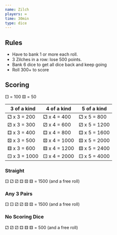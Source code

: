 ```yaml
---
name: Zilch
players: ∞
time: 30min
type: dice
---
```


## Rules

* Have to bank 1 or more each roll. 
* 3 Zilches in a row: lose 500 points.
* Bank 6 dice to get all dice back and keep going
* Roll 300+ to score

## Scoring

⚀ = 100
⚄ = 50

| 3 of a kind  | 4 of a kind  | 5 of a kind  |
|--------------|--------------|--------------|
| ⚁ x 3 = 200  | ⚁ x 4 = 400  | ⚁ x 5 = 800  |
| ⚂ x 3 = 300  | ⚂ x 4 = 600  | ⚂ x 5 = 1200 |
| ⚃ x 3 = 400  | ⚃ x 4 = 800  | ⚃ x 5 = 1600 |
| ⚄ x 3 = 500  | ⚄ x 4 = 1000 | ⚄ x 5 = 2000 |
| ⚅ x 3 = 600  | ⚅ x 4 = 1200 | ⚅ x 5 = 2400 |
| ⚀ x 3 = 1000 | ⚀ x 4 = 2000 | ⚀ x 5 = 4000 |

### Straight
⚀ ⚁ ⚂ ⚃ ⚄ ⚅ = 1500 (and a free roll)

### Any 3 Pairs
⚀ ⚀ ⚂ ⚂ ⚄ ⚄ = 1500 (and a free roll)

### No Scoring Dice
⚁ ⚂ ⚂ ⚃ ⚅ ⚅ = 500 (and a free roll)
